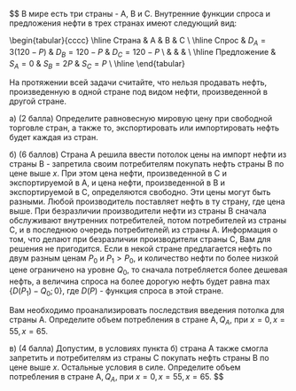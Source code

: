 $$ В мире есть три страны - А, В и С. Внутренние функции спроса и предложения нефти в трех странах имеют следующий вид:

\begin{tabular}{cccc}
\hline
Страна & A & B & C \\
\hline
Спрос & $D_{A}=3(120-P)$ & $D_{B}=120-P$ & $D_{C}=120-P$ \\
 &  &  &  \\
\hline
Предложение & $S_{A}=0$ & $S_{B}=2 P$ & $S_{C}=P$ \\
\hline
\end{tabular}

На протяжении всей задачи считайте, что нельзя продавать нефть, произведенную в одной стране под видом нефти, произведенной в другой стране.

a) (2 балла) Определите равновесную мировую цену при свободной торговле стран, а также то, экспортировать или импортировать нефть будет каждая из стран.

б) (6 баллов) Страна А решила ввести потолок цены на импорт нефти из страны В - запретила своим потребителям покупать нефть страны В по цене выше $x$. При этом цена нефти, произведенной в С и экспортируемой в А, и цена нефти, произведенной в В и экспортируемой в С, определяются свободно. Эти цены могут быть разными. Любой производитель поставляет нефть в ту страну, где цена выше. При безразличии производители нефти из страны В сначала обслуживают внутренних потребителей, потом потребителей из страны С, и в последнюю очередь потребителей\\
из страны А. Информация о том, что делают при безразличии производители страны С, Вам для решения не пригодится. Если в некой стране предлагается нефть по двум разным ценам $P_{0}$ и $P_{1}>P_{0}$, и количество нефти по более низкой цене ограничено на уровне $Q_{0}$, то сначала потребляется более дешевая нефть, а величина спроса на более дорогую нефть будет равна $\max \left\{D\left(P_{1}\right)-Q_{0} ; 0\right\}$, где $D(P)$ - функция спроса в этой стране.

Вам необходимо проанализировать последствия введения потолка для страны А. Определите объем потребления в стране $\mathrm{A}, Q_{A}$, при $x=0, x=55, x=65$.

в) (4 балла) Допустим, в условиях пункта б) страна А также смогла запретить и потребителям из страны С покупать нефть страны В по цене выше $x$. Остальные условия в силе. Определите объем потребления в стране $\mathrm{A}, Q_{A}$, при $x=0, x=55, x=65$. $$
